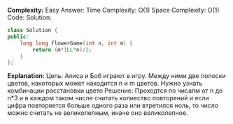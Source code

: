 **Complexity:** Easy
Answer:
	Time Complexity: O(1)
	Space Complexity: O(1)
Code:
Solution:
```cpp
class Solution {
public:
	long long flowerGame(int n, int m) {
		return (m*1LL*n)/2;
	}
};
```
**Explanation:**
	Цель: Алиса и Боб играют в игру. Между ними две полоски цветов, накоторых может находится n и m цветов. Нужно узнать комбинации расстановки цвето
	Решение: Проходтся по чисалм от n до n\*3 и в каждом таком числе считать колиество повторений и если цифра повторяется больше одного раза или втретился ноль, то число можно считать не великолепным, иначе оно великолепное.
